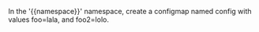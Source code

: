 In the '{{namespace}}' namespace, create a configmap named config with values foo=lala, and foo2=lolo.